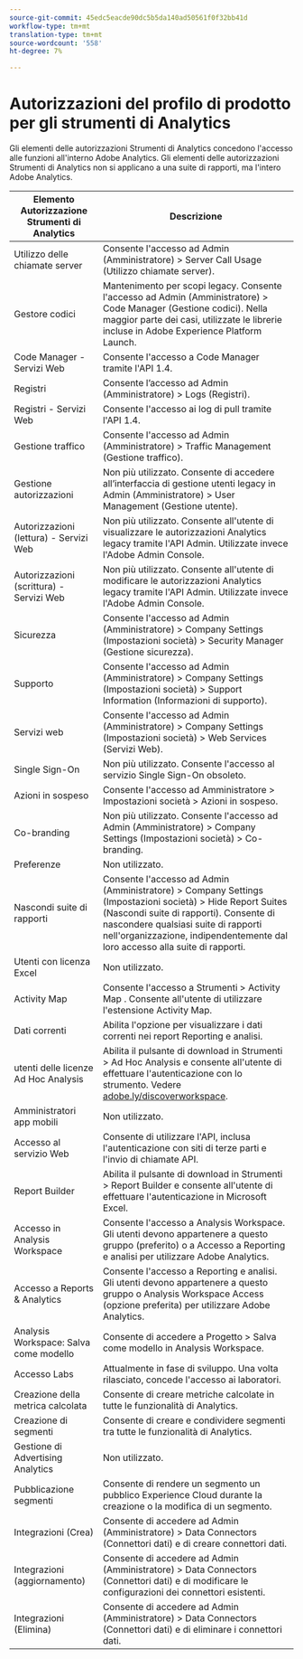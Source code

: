 ```yaml
---
source-git-commit: 45edc5eacde90dc5b5da140ad50561f0f32bb41d
workflow-type: tm+mt
translation-type: tm+mt
source-wordcount: '558'
ht-degree: 7%

---
```

# Autorizzazioni del profilo di prodotto per gli strumenti di Analytics

Gli elementi delle autorizzazioni Strumenti di Analytics concedono l&#39;accesso alle funzioni all&#39;interno  Adobe Analytics. Gli elementi delle autorizzazioni Strumenti di Analytics non si applicano a una suite di rapporti, ma  l&#39;intero Adobe Analytics.

| Elemento Autorizzazione Strumenti di Analytics | Descrizione |
|----|----|
| Utilizzo delle chiamate server | Consente l&#39;accesso ad Admin (Amministratore) > Server Call Usage (Utilizzo chiamate server). |
| Gestore codici | Mantenimento per scopi legacy. Consente l&#39;accesso ad Admin (Amministratore) > Code Manager (Gestione codici). Nella maggior parte dei casi, utilizzate le librerie incluse in  Adobe Experience Platform Launch. |
| Code Manager - Servizi Web | Consente l&#39;accesso a Code Manager tramite l&#39;API 1.4. |
| Registri | Consente l’accesso ad Admin (Amministratore) > Logs (Registri). |
| Registri - Servizi Web | Consente l&#39;accesso ai log di pull tramite l&#39;API 1.4. |
| Gestione traffico | Consente l&#39;accesso ad Admin (Amministratore) > Traffic Management (Gestione traffico). |
| Gestione autorizzazioni | Non più utilizzato. Consente di accedere all’interfaccia di gestione utenti legacy in Admin (Amministratore) > User Management (Gestione utente). |
| Autorizzazioni (lettura) - Servizi Web | Non più utilizzato. Consente all&#39;utente di visualizzare le autorizzazioni Analytics legacy tramite l&#39;API Admin. Utilizzate invece l&#39;Adobe Admin Console. |
| Autorizzazioni (scrittura) - Servizi Web | Non più utilizzato. Consente all&#39;utente di modificare le autorizzazioni Analytics legacy tramite l&#39;API Admin. Utilizzate invece l&#39;Adobe Admin Console. |
| Sicurezza | Consente l&#39;accesso ad Admin (Amministratore) > Company Settings (Impostazioni società) > Security Manager (Gestione sicurezza). |
| Supporto | Consente l&#39;accesso ad Admin (Amministratore) > Company Settings (Impostazioni società) > Support Information (Informazioni di supporto). |
| Servizi web | Consente l&#39;accesso ad Admin (Amministratore) > Company Settings (Impostazioni società) > Web Services (Servizi Web). |
| Single Sign-On | Non più utilizzato. Consente l&#39;accesso al servizio Single Sign-On obsoleto. |
| Azioni in sospeso | Consente l&#39;accesso ad Amministratore > Impostazioni società > Azioni in sospeso. |
| Co-branding | Non più utilizzato. Consente l&#39;accesso ad Admin (Amministratore) > Company Settings (Impostazioni società) > Co-branding. |
| Preferenze | Non utilizzato. |
| Nascondi suite di rapporti | Consente l&#39;accesso ad Admin (Amministratore) > Company Settings (Impostazioni società) > Hide Report Suites (Nascondi suite di rapporti). Consente di nascondere qualsiasi suite di rapporti nell&#39;organizzazione, indipendentemente dal loro accesso alla suite di rapporti. |
| Utenti con licenza Excel | Non utilizzato. |
| Activity Map | Consente l&#39;accesso a Strumenti > Activity Map . Consente all&#39;utente di utilizzare l&#39;estensione  Activity Map. |
| Dati correnti | Abilita l&#39;opzione per visualizzare i dati correnti nei report Reporting e analisi. |
|  utenti delle licenze Ad Hoc Analysis | Abilita il pulsante di download in Strumenti >  Ad Hoc Analysis e consente all&#39;utente di effettuare l&#39;autenticazione con lo strumento. Vedere [adobe.ly/discoverworkspace](https://adobe.ly/discoverworkspace). |
| Amministratori app mobili | Non utilizzato. |
| Accesso al servizio Web | Consente di utilizzare l&#39;API, inclusa l&#39;autenticazione con siti di terze parti e l&#39;invio di chiamate API. |
| Report Builder | Abilita il pulsante di download in Strumenti > Report Builder e consente all&#39;utente di effettuare l&#39;autenticazione in Microsoft Excel. |
| Accesso in Analysis Workspace | Consente l&#39;accesso a  Analysis Workspace. Gli utenti devono appartenere a questo gruppo (preferito) o a Accesso a Reporting e analisi per utilizzare  Adobe Analytics. |
| Accesso a Reports &amp; Analytics | Consente l&#39;accesso a Reporting e analisi. Gli utenti devono appartenere a questo gruppo o  Analysis Workspace Access (opzione preferita) per utilizzare  Adobe Analytics. |
|  Analysis Workspace: Salva come modello | Consente di accedere a Progetto > Salva come modello in  Analysis Workspace. |
| Accesso Labs | Attualmente in fase di sviluppo. Una volta rilasciato, concede l&#39;accesso ai laboratori. |
| Creazione della metrica calcolata | Consente di creare metriche calcolate in tutte le funzionalità di Analytics. |
| Creazione di segmenti | Consente di creare e condividere segmenti tra tutte le funzionalità di Analytics. |
| Gestione di Advertising Analytics | Non utilizzato. |
| Pubblicazione segmenti | Consente di rendere un segmento un pubblico  Experience Cloud durante la creazione o la modifica di un segmento. |
| Integrazioni (Crea) | Consente di accedere ad Admin (Amministratore) > Data Connectors (Connettori dati) e di creare connettori dati. |
| Integrazioni (aggiornamento) | Consente di accedere ad Admin (Amministratore) > Data Connectors (Connettori dati) e di modificare le configurazioni dei connettori esistenti. |
| Integrazioni (Elimina) | Consente di accedere ad Admin (Amministratore) > Data Connectors (Connettori dati) e di eliminare i connettori dati. |
